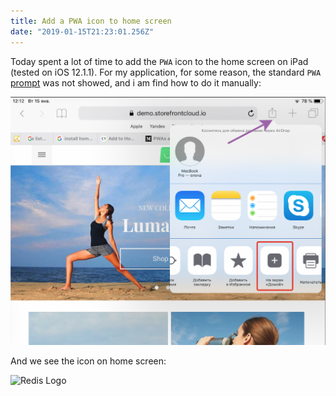 ```yaml
---
title: Add a PWA icon to home screen
date: "2019-01-15T21:23:01.256Z"
---
```


Today spent a lot of time to add the `PWA` icon to the home screen on iPad (tested on iOS 12.1.1). For my application, for some reason, the standard `PWA` [prompt](https://developers.google.com/web/fundamentals/app-install-banners/) was not showed, and i am find how to do it manually:

![Howto](./howto.png)

And we see the icon on home screen:

![Redis Logo](./result.jpg)